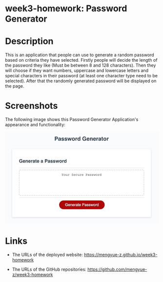 # week3-homework: Password Generator

# Description

This is an application that people can use to generate a random password based on criteria they have selected.
Firstly people will decide the length of the password they like (Must be between 8 and 128 characters).
Then they will choose if they want numbers, uppercase and lowercase letters and special characters in their password (at least one character type need to be selected).
After that the randomly generated password will be displayed on the page.

# Screenshots

The following image shows this Password Generator Application's appearance and functionality:

![password generator homework demo](./screenshots/Password_Generator.jpg)

# Links

* The URLs of the deployed website: https://mengyue-z.github.io/week3-homework

* The URLs of the GitHub repositories: https://github.com/mengyue-z/week3-homework

